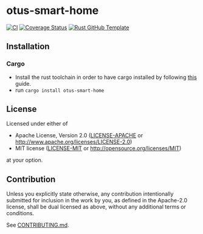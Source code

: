 # otus-smart-home

[![CI](https://github.com/Mephistophiles/otus-smart-home/workflows/CI/badge.svg)](https://github.com/Mephistophiles/otus-smart-home/actions)
[![Coverage Status](https://coveralls.io/repos/github/Mephistophiles/otus-smart-home/badge.svg?branch=main)](https://coveralls.io/github/Mephistophiles/otus-smart-home?branch=main)
[![Rust GitHub Template](https://img.shields.io/badge/Rust%20GitHub-Template-blue)](https://rust-github.github.io/)

## Installation

### Cargo

* Install the rust toolchain in order to have cargo installed by following
  [this](https://www.rust-lang.org/tools/install) guide.
* run `cargo install otus-smart-home`

## License

Licensed under either of

 * Apache License, Version 2.0
   ([LICENSE-APACHE](LICENSE-APACHE) or http://www.apache.org/licenses/LICENSE-2.0)
 * MIT license
   ([LICENSE-MIT](LICENSE-MIT) or http://opensource.org/licenses/MIT)

at your option.

## Contribution

Unless you explicitly state otherwise, any contribution intentionally submitted
for inclusion in the work by you, as defined in the Apache-2.0 license, shall be
dual licensed as above, without any additional terms or conditions.

See [CONTRIBUTING.md](CONTRIBUTING.md).
